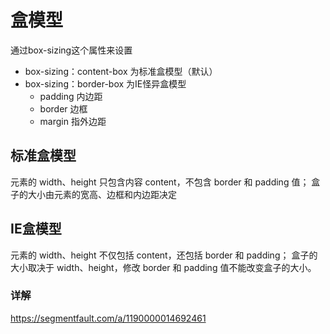 # 盒模型
通过box-sizing这个属性来设置
- box-sizing：content-box 为标准盒模型（默认）
- box-sizing：border-box 为IE怪异盒模型
    - padding 内边距
    - border 边框
    - margin 指外边距
## 标准盒模型
元素的 width、height 只包含内容 content，不包含 border 和 padding 值；
盒子的大小由元素的宽高、边框和内边距决定
## IE盒模型
元素的 width、height 不仅包括 content，还包括 border 和 padding；
盒子的大小取决于 width、height，修改 border 和 padding 值不能改变盒子的大小。
### 详解 
https://segmentfault.com/a/1190000014692461
